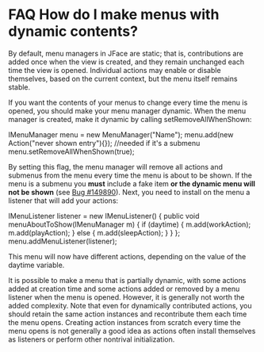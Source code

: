 

FAQ How do I make menus with dynamic contents?
==============================================

By default, menu managers in JFace are static; that is, contributions are added once when the view is created, and they remain unchanged each time the view is opened. Individual actions may enable or disable themselves, based on the current context, but the menu itself remains stable.

If you want the contents of your menus to change every time the menu is opened, you should make your menu manager dynamic. When the menu manager is created, make it dynamic by calling setRemoveAllWhenShown:

   IMenuManager menu = new MenuManager("Name");
   menu.add(new Action("never shown entry"){}); //needed if it's a submenu
   menu.setRemoveAllWhenShown(true);

By setting this flag, the menu manager will remove all actions and submenus from the menu every time the menu is about to be shown. If the menu is a submenu you **must** include a fake item **or the dynamic menu will not be shown** (see [Bug #149890](https://bugs.eclipse.org/bugs/show_bug.cgi?id=149890)). Next, you need to install on the menu a listener that will add your actions:

   IMenuListener listener = new IMenuListener() {
      public void menuAboutToShow(IMenuManager m) {
        if (daytime) {
           m.add(workAction);
           m.add(playAction);
        } else {
           m.add(sleepAction);
        }
      }
   };
   menu.addMenuListener(listener);

This menu will now have different actions, depending on the value of the daytime variable.

It is possible to make a menu that is partially dynamic, with some actions added at creation time and some actions added or removed by a menu listener when the menu is opened. However, it is generally not worth the added complexity. Note that even for dynamically contributed actions, you should retain the same action instances and recontribute them each time the menu opens. Creating action instances from scratch every time the menu opens is not generally a good idea as actions often install themselves as listeners or perform other nontrival initialization.

